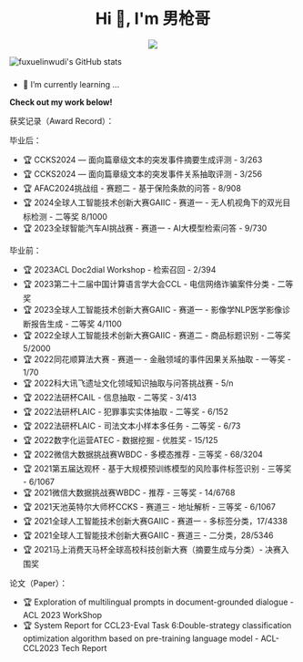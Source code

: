 <h1 align="center">Hi 👋, I'm 男枪哥</h1>

<p align="center"> 
  <img src="https://profile-counter.glitch.me/fuxuelinwudi/count.svg" />
</p>

![fuxuelinwudi's GitHub stats](https://github-readme-stats.vercel.app/api?username=fuxuelinwudi&show_icons=true&theme=aura)
<!--
<img src="https://github-readme-stats.vercel.app/api?username=fuxuelinwudi&show_icons=true&hide_border=true">
-->


###
- 🌱 I’m currently learning ...


<strong>Check out my work below!</strong>



获奖记录（Award Record）：

毕业后：
- 🏆 CCKS2024 — 面向篇章级文本的突发事件摘要生成评测 - 3/263
- 🏆 CCKS2024 — 面向篇章级文本的突发事件关系抽取评测 - 3/256
- 🏆 AFAC2024挑战组 - 赛题二 - 基于保险条款的问答 - 8/908
- 🏆 2024全球人工智能技术创新大赛GAIIC - 赛道一 - 无人机视角下的双光目标检测 - 二等奖 8/1000
- 🏆 2023全球智能汽车AI挑战赛 - 赛道一 - AI大模型检索问答 - 9/730

毕业前：
- 🏆 2023ACL Doc2dial Workshop - 检索召回 - 2/394
- 🏆 2023第二十二届中国计算语言学大会CCL - 电信网络诈骗案件分类 - 二等奖
- 🏆 2023全球人工智能技术创新大赛GAIIC - 赛道一 - 影像学NLP医学影像诊断报告生成 - 二等奖 4/1100
- 🏆 2022全球人工智能技术创新大赛GAIIC - 赛道二 - 商品标题识别 - 二等奖 5/2000
- 🏆 2022同花顺算法大赛 - 赛道一 - 金融领域的事件因果关系抽取 - 一等奖 - 1/70
- 🏆 2022科大讯飞遗址文化领域知识抽取与问答挑战赛 - 5/n
- 🏆 2022法研杯CAIL - 信息抽取 - 二等奖 - 3/413
- 🏆 2022法研杯LAIC - 犯罪事实实体抽取 - 二等奖 - 6/152
- 🏆 2022法研杯LAIC - 司法文本小样本多任务 - 二等奖 - 6/73
- 🏆 2022数字化运营ATEC - 数据挖掘 - 优胜奖 - 15/125
- 🏆 2022微信大数据挑战赛WBDC - 多模态推荐 - 三等奖 - 68/3204
- 🏆 2021第五届达观杯 - 基于大规模预训练模型的风险事件标签识别 - 三等奖 - 6/1067
- 🏆 2021微信大数据挑战赛WBDC - 推荐 - 三等奖 - 14/6768
- 🏆 2021天池英特尔大师杯CCKS - 赛道三 - 地址解析 - 三等奖 - 6/1067
- 🏆 2021全球人工智能技术创新大赛GAIIC - 赛道一 - 多标签分类，17/4338
- 🏆 2021全球人工智能技术创新大赛GAIIC - 赛道三 - 二分类，28/5346
- 🏆 2021马上消费天马杯全球高校科技创新大赛（摘要生成与分类）- 决赛入围奖

论文（Paper）：

- 🏆 Exploration of multilingual prompts in document-grounded dialogue - ACL 2023 WorkShop
- 🏆 System Report for CCL23-Eval Task 6:Double-strategy classification optimization algorithm based on pre-training language model - ACL-CCL2023 Tech Report
